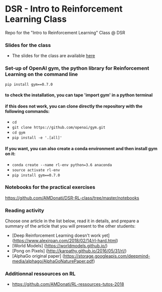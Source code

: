 # DSR - Intro to Reinforcement Learning Class
Repo for the "Intro to Reinforcement Learning" Class @ DSR

### Slides for the class
* The slides for the class are available [here](https://docs.google.com/presentation/d/1vfdCLFse1Z8pocViCO5kI-sJrWYLjQGmvYj8r1bb2ds/edit?usp=sharing)

### Set-up of OpenAI gym, the python library for Reinforcement Learning on the command line
`pip install gym==0.7.0`
#### to check the installation, you can tape 'import gym' in a python terminal
#### if this does not work, you can clone directly the repository with the following commands: 
* `cd`
* `git clone https://github.com/openai/gym.git`
* `cd gym`
* `pip install -e '.[all]'`
#### If you want, you can also create a conda environment and then install gym on it: 
* `conda create --name rl-env python=3.6 anaconda`
* `source activate rl-env`
* `pip install gym==0.7.0`

### Notebooks for the practical exercises
https://github.com/AMDonati/DSR-RL-class/tree/master/notebooks

### Reading activity
Choose one article in the list below, read it in details, and prepare a summary of the article that you will present to the other students:
* [Deep Reinforcement Learning doesn't work yet] (https://www.alexirpan.com/2018/02/14/rl-hard.html)
* [World Models] (https://worldmodels.github.io/)
* [Pong on Pixels] (http://karpathy.github.io/2016/05/31/rl/)
* [AlphaGo original paper] (https://storage.googleapis.com/deepmind-media/alphago/AlphaGoNaturePaper.pdf)
 
### Additionnal ressources on RL
* https://github.com/AMDonati/RL-ressources-tutos-2018
